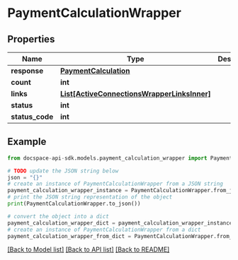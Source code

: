 # PaymentCalculationWrapper

## Properties

Name | Type | Description | Notes
------------ | ------------- | ------------- | -------------
**response** | [**PaymentCalculation**](PaymentCalculation.md) |  | [optional] 
**count** | **int** |  | [optional] 
**links** | [**List[ActiveConnectionsWrapperLinksInner]**](ActiveConnectionsWrapperLinksInner.md) |  | [optional] 
**status** | **int** |  | [optional] 
**status_code** | **int** |  | [optional] 

## Example

```python
from docspace-api-sdk.models.payment_calculation_wrapper import PaymentCalculationWrapper

# TODO update the JSON string below
json = "{}"
# create an instance of PaymentCalculationWrapper from a JSON string
payment_calculation_wrapper_instance = PaymentCalculationWrapper.from_json(json)
# print the JSON string representation of the object
print(PaymentCalculationWrapper.to_json())

# convert the object into a dict
payment_calculation_wrapper_dict = payment_calculation_wrapper_instance.to_dict()
# create an instance of PaymentCalculationWrapper from a dict
payment_calculation_wrapper_from_dict = PaymentCalculationWrapper.from_dict(payment_calculation_wrapper_dict)
```
[[Back to Model list]](../README.md#documentation-for-models) [[Back to API list]](../README.md#documentation-for-api-endpoints) [[Back to README]](../README.md)


